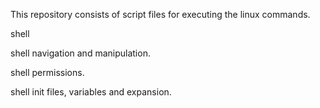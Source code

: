This repository consists of script files for executing the linux commands.

shell

shell navigation and manipulation.

shell permissions.

shell init files, variables and expansion.
